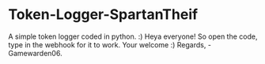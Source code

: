 # Token-Logger-SpartanTheif
A simple token logger coded in python. :)
Heya everyone!
So open the code, type in the webhook for it to work.
Your welcome :)
Regards, -Gamewarden06.
